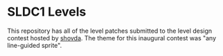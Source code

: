 # SLDC1 Levels

This repository has all of the level patches submitted to the level design contest hosted by [shovda](https://www.twitch.tv/shovda). The theme for this inaugural contest was "any line-guided sprite".